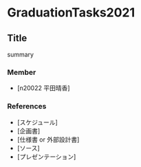 # GraduationTasks2021

## Title

summary

### Member 

- [n20022 平田晴香]

### References

- [スケジュール]
- [企画書]
- [仕様書 or 外部設計書]
- [ソース]
- [プレゼンテーション]